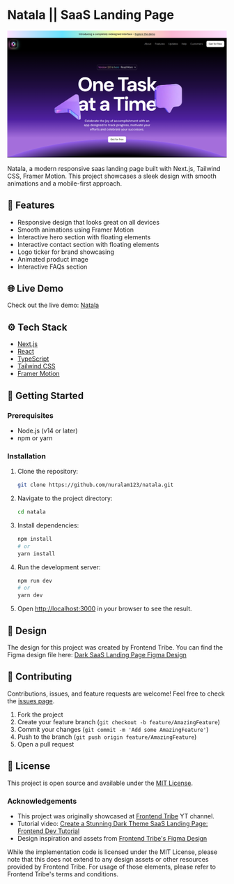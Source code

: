 # Natala || SaaS Landing Page

![Natala Landing Page Screenshot](/src/assets/natala.png)

Natala, a modern responsive saas landing page built with Next.js, Tailwind CSS, Framer Motion. This project showcases a sleek design with smooth animations and a mobile-first approach.

## 🌟 Features

- Responsive design that looks great on all devices
- Smooth animations using Framer Motion
- Interactive hero section with floating elements
- Interactive contact section with floating elements
- Logo ticker for brand showcasing
- Animated product image
- Interactive FAQs section

## 🌐 Live Demo

Check out the live demo: [Natala](https://natala.vercel.app/)

## ⚙️ Tech Stack

- [Next.js](https://nextjs.org/)
- [React](https://reactjs.org/)
- [TypeScript](https://www.typescriptlang.org/)
- [Tailwind CSS](https://tailwindcss.com/)
- [Framer Motion](https://www.framer.com/motion/)

## 🏁 Getting Started

### Prerequisites

- Node.js (v14 or later)
- npm or yarn

### Installation

1. Clone the repository:

   ```sh
   git clone https://github.com/nuralam123/natala.git
   ```

2. Navigate to the project directory:

   ```sh
   cd natala
   ```

3. Install dependencies:

   ```sh
   npm install
   # or
   yarn install
   ```

4. Run the development server:

   ```sh
   npm run dev
   # or
   yarn dev
   ```

5. Open [http://localhost:3000](http://localhost:3000) in your browser to see the result.

## 🎨 Design

The design for this project was created by Frontend Tribe. You can find the Figma design file here:
[Dark SaaS Landing Page Figma Design](https://lp.frontendtribe.com/dark-saas-landing-page-resource-bundle)

## 🤝 Contributing

Contributions, issues, and feature requests are welcome! Feel free to check the [issues page](https://github.com/NurAlam123/natala/issues).

1. Fork the project
2. Create your feature branch (`git checkout -b feature/AmazingFeature`)
3. Commit your changes (`git commit -m 'Add some AmazingFeature'`)
4. Push to the branch (`git push origin feature/AmazingFeature`)
5. Open a pull request

## 📝 License

This project is open source and available under the [MIT License](./LICENSE.md).

### Acknowledgements

- This project was originally showcased at [Frontend Tribe](https://www.youtube.com/@frontend-tribe) YT channel.
- Tutorial video: [Create a Stunning Dark Theme SaaS Landing Page: Frontend Dev Tutorial](https://youtu.be/4k7IdSLxh6w)
- Design inspiration and assets from [Frontend Tribe's Figma Design](https://lp.frontendtribe.com/dark-saas-landing-page-resource-bundle)

While the implementation code is licensed under the MIT License, please note that this does not extend to any design assets or other resources provided by Frontend Tribe. For usage of those elements, please refer to Frontend Tribe's terms and conditions.
